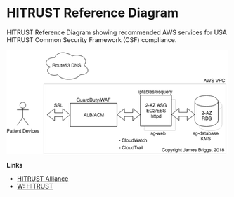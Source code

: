 # HITRUST Reference Diagram

HITRUST Reference Diagram showing recommended AWS services for USA HITRUST Common Security Framework (CSF) compliance.

![HITRUST Reference Diagram](HiTrustReferenceDiagram.png)


**Links**

* [HITRUST Alliance](https://hitrustalliance.net/)
* [W: HITRUST](https://en.wikipedia.org/wiki/HITRUST)
